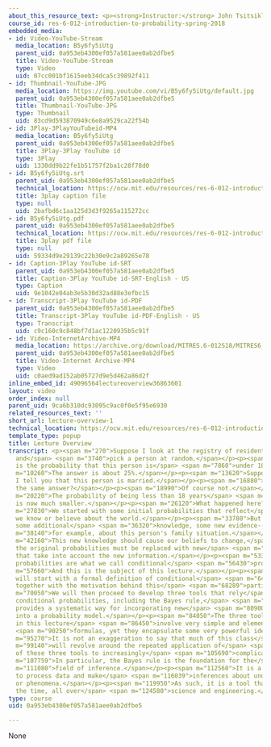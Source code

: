 ```yaml
---
about_this_resource_text: <p><strong>Instructor:</strong> John Tsitsiklis</p>
course_id: res-6-012-introduction-to-probability-spring-2018
embedded_media:
- id: Video-YouTube-Stream
  media_location: B5y6fy5iUtg
  parent_uid: 0a953eb4300ef057a581aee0ab2dfbe5
  title: Video-YouTube-Stream
  type: Video
  uid: 07cc001bf1615eeb34dca5c39892f411
- id: Thumbnail-YouTube-JPG
  media_location: https://img.youtube.com/vi/B5y6fy5iUtg/default.jpg
  parent_uid: 0a953eb4300ef057a581aee0ab2dfbe5
  title: Thumbnail-YouTube-JPG
  type: Thumbnail
  uid: 83cd9d593870949c6e8a9529ca22f54b
- id: 3Play-3PlayYouTubeid-MP4
  media_location: B5y6fy5iUtg
  parent_uid: 0a953eb4300ef057a581aee0ab2dfbe5
  title: 3Play-3Play YouTube id
  type: 3Play
  uid: 1330dd9b22fe1b51757f2ba1c28f78d0
- id: B5y6fy5iUtg.srt
  parent_uid: 0a953eb4300ef057a581aee0ab2dfbe5
  technical_location: https://ocw.mit.edu/resources/res-6-012-introduction-to-probability-spring-2018/part-i-the-fundamentals/lecture-overview-1/B5y6fy5iUtg.srt
  title: 3play caption file
  type: null
  uid: 2bafbd6c1aa125d3d3f9265a115272cc
- id: B5y6fy5iUtg.pdf
  parent_uid: 0a953eb4300ef057a581aee0ab2dfbe5
  technical_location: https://ocw.mit.edu/resources/res-6-012-introduction-to-probability-spring-2018/part-i-the-fundamentals/lecture-overview-1/B5y6fy5iUtg.pdf
  title: 3play pdf file
  type: null
  uid: 59334d9e29139c22b30e9c2a89265e78
- id: Caption-3Play YouTube id-SRT
  parent_uid: 0a953eb4300ef057a581aee0ab2dfbe5
  title: Caption-3Play YouTube id-SRT-English - US
  type: Caption
  uid: 9e1042e04ab3e5b30d32ad88e3efbc15
- id: Transcript-3Play YouTube id-PDF
  parent_uid: 0a953eb4300ef057a581aee0ab2dfbe5
  title: Transcript-3Play YouTube id-PDF-English - US
  type: Transcript
  uid: c9c160c9c848bf7d1ac1220935b5c91f
- id: Video-InternetArchive-MP4
  media_location: https://archive.org/download/MITRES.6-012S18/MITRES6_012S18_L02-01_300k.mp4
  parent_uid: 0a953eb4300ef057a581aee0ab2dfbe5
  title: Video-Internet Archive-MP4
  type: Video
  uid: c0aed9ad152ab05727d9e5d462a86d2f
inline_embed_id: 49096564lectureoverview36863601
layout: video
order_index: null
parent_uid: 9ca6b310dc93095c9ac0f0e5f95e6930
related_resources_text: ''
short_url: lecture-overview-1
technical_location: https://ocw.mit.edu/resources/res-6-012-introduction-to-probability-spring-2018/part-i-the-fundamentals/lecture-overview-1
template_type: popup
title: Lecture Overview
transcript: <p><span m="270">Suppose I look at the registry of residents of my town
  and</span> <span m="3740">pick a person at random.</span></p><p><span m="5950">What
  is the probability that this person is</span> <span m="7860">under 18 years of age?</span></p><p><span
  m="10260">The answer is about 25%.</span></p><p><span m="13620">Suppose now that
  I tell you that this person is married.</span></p><p><span m="16880">Will you give
  the same answer?</span></p><p><span m="18990">Of course not.</span></p><p><span
  m="20220">The probability of being less than 18 years</span> <span m="23040">old
  is now much smaller.</span></p><p><span m="26120">What happened here?</span></p><p><span
  m="27830">We started with some initial probabilities that reflect</span> <span m="30680">what
  we know or believe about the world.</span></p><p><span m="33780">But we then acquired
  some additional</span> <span m="36320">knowledge, some new evidence--</span> <span
  m="38140">for example, about this person's family situation.</span></p><p><span
  m="42160">This new knowledge should cause our beliefs to change,</span> <span m="45030">and
  the original probabilities must be replaced with new</span> <span m="48430">probabilities
  that take into account the new information.</span></p><p><span m="53320">These revised
  probabilities are what we call conditional</span> <span m="56430">probabilities.</span></p><p><span
  m="57660">And this is the subject of this lecture.</span></p><p><span m="61060">We
  will start with a formal definition of conditional</span> <span m="64420">probabilities
  together with the motivation behind this</span> <span m="68289">particular definition.</span></p><p><span
  m="70050">We will then proceed to develop three tools that rely</span> <span m="73515">on
  conditional probabilities, including the Bayes rule,</span> <span m="77410">which
  provides a systematic way for incorporating new</span> <span m="80900">evidence
  into a probability model.</span></p><p><span m="84050">The three tools that we introduce
  in this lecture</span> <span m="86450">involve very simple and elementary mathematical</span>
  <span m="90250">formulas, yet they encapsulate some very powerful ideas.</span></p><p><span
  m="95270">It is not an exaggeration to say that much of this class</span> <span
  m="99140">will revolve around the repeated application of</span> <span m="102539">variations
  of these three tools to increasingly</span> <span m="105690">complicated situations.</span></p><p><span
  m="107759">In particular, the Bayes rule is the foundation for the</span> <span
  m="111080">field of inference.</span></p><p><span m="112560">It is a guide on how
  to process data and make</span> <span m="116039">inferences about unobserved quantities
  or phenomena.</span></p><p><span m="119950">As such, it is a tool that is used all
  the time, all over</span> <span m="124580">science and engineering.</span></p><p>&nbsp;</p>
type: course
uid: 0a953eb4300ef057a581aee0ab2dfbe5

---
```

None
